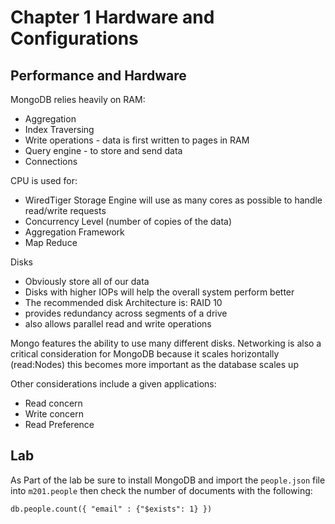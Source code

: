 # Chapter 1 Hardware and Configurations

## Performance and Hardware

MongoDB relies heavily on RAM:
* Aggregation
* Index Traversing
* Write operations - data is first written to pages in RAM
* Query engine - to store and send data
* Connections

CPU is used for:
* WiredTiger Storage Engine will use as many cores as possible to handle read/write requests
* Concurrency Level (number of copies of the data)
* Aggregation Framework
* Map Reduce

Disks
* Obviously store all of our data
* Disks with higher IOPs will help the overall system perform better
* The recommended disk Architecture is: RAID 10
 * provides redundancy across segments of a drive
 * also allows parallel read and write operations

Mongo features the ability to use many different disks. Networking is also a critical consideration for MongoDB because it scales horizontally (read:Nodes) this becomes more important as the database scales up

Other considerations include a given applications:
* Read concern
* Write concern
* Read Preference


## Lab
As Part of the lab be sure to install MongoDB and import the `people.json` file into `m201.people` then check the number of documents with the following:
```
db.people.count({ "email" : {"$exists": 1} })
```
